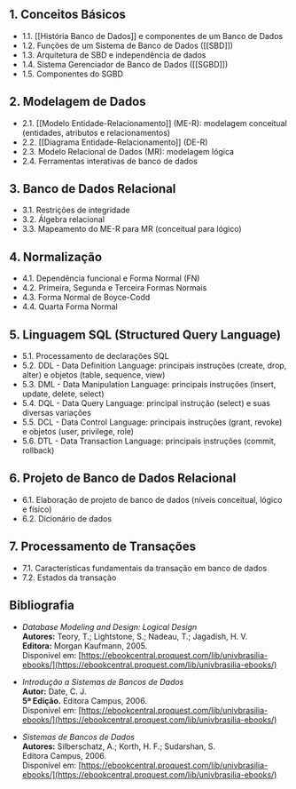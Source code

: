 ## 1. Conceitos Básicos

- 1.1. [[História Banco de Dados]] e componentes de um Banco de Dados
- 1.2. Funções de um Sistema de Banco de Dados ([[SBD]])
- 1.3. Arquitetura de SBD e independência de dados
- 1.4. Sistema Gerenciador de Banco de Dados ([[SGBD]])
- 1.5. Componentes do SGBD

## 2. Modelagem de Dados

- 2.1. [[Modelo Entidade-Relacionamento]] (ME-R): modelagem conceitual (entidades, atributos e relacionamentos)
- 2.2. [[Diagrama Entidade-Relacionamento]] (DE-R)
- 2.3. Modelo Relacional de Dados (MR): modelagem lógica
- 2.4. Ferramentas interativas de banco de dados

## 3. Banco de Dados Relacional

- 3.1. Restrições de integridade
- 3.2. Álgebra relacional
- 3.3. Mapeamento do ME-R para MR (conceitual para lógico)

## 4. Normalização

- 4.1. Dependência funcional e Forma Normal (FN)
- 4.2. Primeira, Segunda e Terceira Formas Normais
- 4.3. Forma Normal de Boyce-Codd
- 4.4. Quarta Forma Normal

## 5. Linguagem SQL (Structured Query Language)

- 5.1. Processamento de declarações SQL
- 5.2. DDL - Data Definition Language: principais instruções (create, drop, alter) e objetos (table, sequence, view)
- 5.3. DML - Data Manipulation Language: principais instruções (insert, update, delete, select)
- 5.4. DQL - Data Query Language: principal instrução (select) e suas diversas variações
- 5.5. DCL - Data Control Language: principais instruções (grant, revoke) e objetos (user, privilege, role)
- 5.6. DTL - Data Transaction Language: principais instruções (commit, rollback)

## 6. Projeto de Banco de Dados Relacional

- 6.1. Elaboração de projeto de banco de dados (níveis conceitual, lógico e físico)
- 6.2. Dicionário de dados

## 7. Processamento de Transações

- 7.1. Características fundamentais da transação em banco de dados
- 7.2. Estados da transação

## Bibliografia

- *Database Modeling and Design: Logical Design*  
  **Autores:** Teory, T.; Lightstone, S.; Nadeau, T.; Jagadish, H. V.  
  **Editora:** Morgan Kaufmann, 2005.  
  Disponível em: [https://ebookcentral.proquest.com/lib/univbrasilia-ebooks/](https://ebookcentral.proquest.com/lib/univbrasilia-ebooks/)

- *Introdução a Sistemas de Bancos de Dados*  
  **Autor:** Date, C. J.  
  **5ª Edição.** Editora Campus, 2006.  
  Disponível em: [https://ebookcentral.proquest.com/lib/univbrasilia-ebooks/](https://ebookcentral.proquest.com/lib/univbrasilia-ebooks/)

- *Sistemas de Bancos de Dados*  
  **Autores:** Silberschatz, A.; Korth, H. F.; Sudarshan, S.  
  Editora Campus, 2006.  
  Disponível em: [https://ebookcentral.proquest.com/lib/univbrasilia-ebooks/](https://ebookcentral.proquest.com/lib/univbrasilia-ebooks/)
